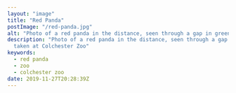 ```yaml
---
layout: "image"
title: "Red Panda"
postImage: "/red-panda.jpg"
alt: "Photo of a red panda in the distance, seen through a gap in green foliage"
description: "Photo of a red panda in the distance, seen through a gap in green foliage
  taken at Colchester Zoo"
keywords:
  - red panda
  - zoo
  - colchester zoo
date: 2019-11-27T20:28:39Z
---
```

